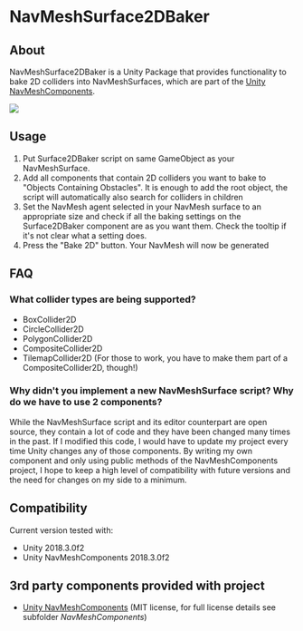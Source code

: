 # NavMeshSurface2DBaker
About
---
NavMeshSurface2DBaker is a Unity Package that provides functionality to bake 2D colliders into NavMeshSurfaces, which are part of the [Unity NavMeshComponents](https://github.com/Unity-Technologies/NavMeshComponents).

![](https://raw.githubusercontent.com/SharlatanY/NavMeshSurface2DBaker/master/docs/img/tilemap_navmesh.png)

Usage
---
1. Put Surface2DBaker script on same GameObject as your NavMeshSurface.
2. Add all components that contain 2D colliders you want to bake to "Objects Containing Obstacles". It is enough to add the root object, the script will automatically also search for colliders in children
3. Set the NavMesh agent selected in your NavMesh surface to an appropriate size and check if all the baking settings on the Surface2DBaker component are as you want them. Check the tooltip if it's not clear what a setting does.
4. Press the "Bake 2D" button. Your NavMesh will now be generated

FAQ
---
### What collider types are being supported?
* BoxCollider2D
* CircleCollider2D
* PolygonCollider2D
* CompositeCollider2D
* TilemapCollider2D (For those to work, you have to make them part of a CompositeCollider2D, though!)

### Why didn't you implement a new NavMeshSurface script? Why do we have to use 2 components?
While the NavMeshSurface script and its editor counterpart are open source, they contain a lot of code and they have been changed many times in the past. If I modified this code, I would have to update my project every time Unity changes any of those components.
By writing my own component and only using public methods of the NavMeshComponents project, I hope to keep a high level of compatibility with future versions and the need for changes on my side to a minimum.

Compatibility
---
Current version tested with:
* Unity 2018.3.0f2
* Unity NavMeshComponents 2018.3.0f2

3rd party components provided with project
---
* [Unity NavMeshComponents](https://github.com/Unity-Technologies/NavMeshComponents) (MIT license, for full license details see subfolder *NavMeshComponents*)

